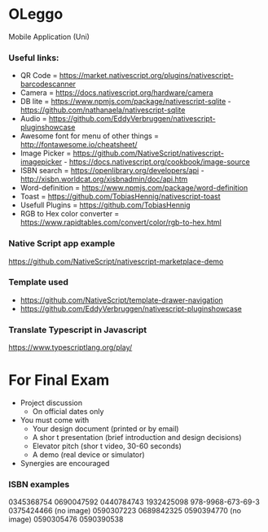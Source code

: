 # OLeggo
Mobile Application (Uni)

### Useful links:

* QR Code = https://market.nativescript.org/plugins/nativescript-barcodescanner
* Camera = https://docs.nativescript.org/hardware/camera
* DB lite = https://www.npmjs.com/package/nativescript-sqlite   -
          https://github.com/nathanaela/nativescript-sqlite
* Audio   = https://github.com/EddyVerbruggen/nativescript-pluginshowcase   
* Awesome font for menu of other things = http://fontawesome.io/cheatsheet/
* Image Picker = https://github.com/NativeScript/nativescript-imagepicker - https://docs.nativescript.org/cookbook/image-source
* ISBN search = https://openlibrary.org/developers/api      -
                http://xisbn.worldcat.org/xisbnadmin/doc/api.htm
* Word-definition = https://www.npmjs.com/package/word-definition
* Toast = https://github.com/TobiasHennig/nativescript-toast
* Usefull Plugins = https://github.com/TobiasHennig
* RGB to Hex color converter = https://www.rapidtables.com/convert/color/rgb-to-hex.html

### Native Script app example

https://github.com/NativeScript/nativescript-marketplace-demo

### Template used
* https://github.com/NativeScript/template-drawer-navigation
* https://github.com/EddyVerbruggen/nativescript-pluginshowcase

### Translate Typescript in Javascript
https://www.typescriptlang.org/play/

# For Final Exam
* Project discussion 
  * On official dates only
* You must come with
  * Your design document (printed or by email)
  * A shor t presentation (brief  introduction and design decisions)
  * Elevator pitch (shor t video, 30-60 seconds)
  * A demo (real device or simulator)
* Synergies are encouraged

### ISBN examples
0345368754
0690047592
0440784743
1932425098
978-9968-673-69-3 
0375424466 (no image)
0590307223
0689842325
0590394770 (no image)
0590305476
0590390538
